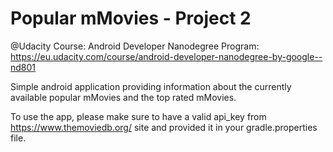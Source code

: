 # Popular mMovies - Project 2
@Udacity Course: Android Developer Nanodegree Program:
https://eu.udacity.com/course/android-developer-nanodegree-by-google--nd801

Simple android application providing information about the currently available popular mMovies and the top rated mMovies.

To use the app, please make sure to have a valid api_key from https://www.themoviedb.org/ site and provided it in your gradle.properties file.